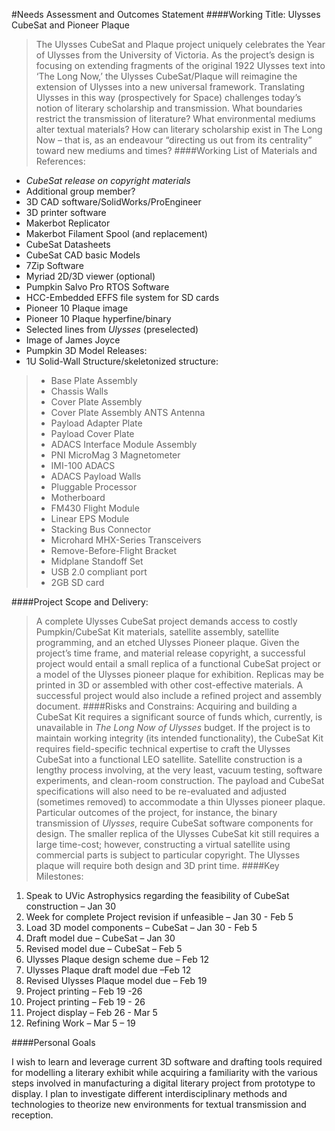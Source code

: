 #Needs Assessment and Outcomes Statement
####Working Title: 
Ulysses CubeSat and Pioneer Plaque  

>The Ulysses CubeSat and Plaque project uniquely celebrates the Year of Ulysses from the University of Victoria.  As the project’s design is focusing on extending fragments of the original 1922 Ulysses text into ‘The Long Now,’ the Ulysses CubeSat/Plaque will reimagine the extension of Ulysses into a new universal framework.  Translating Ulysses in this way (prospectively for Space) challenges today’s notion of literary scholarship and transmission.  What boundaries restrict the transmission of literature?  What environmental mediums alter textual materials? How can literary scholarship exist in The Long Now – that is, as an endeavour “directing us out from its centrality” toward new mediums and times?
####Working List of Materials and References:
-  *CubeSat release on copyright materials*
-	Additional group member?
-	3D CAD software/SolidWorks/ProEngineer
-	3D printer software
-	Makerbot Replicator
-	Makerbot Filament Spool (and replacement)
-	CubeSat Datasheets
-	CubeSat CAD basic Models
-	7Zip Software
-	Myriad 2D/3D viewer (optional)
-	Pumpkin Salvo Pro RTOS Software
-	HCC-Embedded EFFS file system for SD cards
-	Pioneer 10 Plaque image
-	Pioneer 10 Plaque hyperfine/binary
-	Selected lines from *Ulysses* (preselected)
-	Image of James Joyce
-	Pumpkin 3D Model Releases:
-   1U Solid-Wall Structure/skeletonized structure:
> - Base Plate Assembly
> - Chassis Walls
> - Cover Plate Assembly
> - Cover Plate Assembly ANTS Antenna
> - Payload Adapter Plate
> - Payload Cover Plate 
> - ADACS Interface Module Assembly
> - PNI MicroMag 3 Magnetometer
> - IMI-100 ADACS
> - ADACS Payload Walls
> - Pluggable Processor
> - Motherboard
> - FM430 Flight Module
> - Linear EPS Module
> - Stacking Bus Connector
> - Microhard MHX-Series Transceivers
> - Remove-Before-Flight Bracket
> - Midplane Standoff Set
> - USB 2.0 compliant port
> - 2GB SD card

####Project Scope and Delivery:
>A complete Ulysses CubeSat project demands access to costly Pumpkin/CubeSat Kit materials, satellite assembly, satellite programming, and an etched Ulysses Pioneer plaque.  Given the project’s time frame, and material release copyright, a successful project would entail a small replica of a functional CubeSat project or a model of the Ulysses pioneer plaque for exhibition.  Replicas may be printed in 3D or assembled with other cost-effective materials.  A successful project would also include a refined project and assembly document. 
####Risks and Constrains:
>Acquiring and building a CubeSat Kit requires a significant source of funds which, currently, is unavailable in *The Long Now of Ulysses* budget.  If the project is to maintain working integrity (its intended functionality), the CubeSat Kit requires field-specific technical expertise to craft the Ulysses CubeSat into a functional LEO satellite.  Satellite construction is a lengthy process involving, at the very least, vacuum testing, software experiments, and clean-room construction.  The payload and CubeSat specifications will also need to be re-evaluated and adjusted (sometimes removed) to accommodate a thin Ulysses pioneer plaque.  Particular outcomes of the project, for instance, the binary transmission of *Ulysses*, require CubeSat software components for design.   The smaller replica of the Ulysses CubeSat kit still requires a large time-cost; however, constructing a virtual satellite using commercial parts is subject to particular copyright.  The Ulysses plaque will require both design and 3D print time. 
####Key Milestones:
1.	Speak to UVic Astrophysics regarding the feasibility of CubeSat construction – Jan 30
2.	Week for complete Project revision if unfeasible – Jan 30 - Feb 5
3.	Load 3D model components – CubeSat – Jan 30 - Feb 5
4.	Draft model due – CubeSat – Jan 30
5.	Revised model due – CubeSat – Feb 5
6.	Ulysses Plaque design scheme due – Feb  12
7.	Ulysses Plaque draft model due –Feb 12
8.	Revised Ulysses Plaque model due – Feb 19
9.	Project printing – Feb 19 -26
10.	Project printing – Feb 19 - 26
11.	Project display – Feb 26 - Mar 5
12.	Refining Work – Mar 5 – 19

####Personal Goals

I wish to learn and leverage current 3D software and drafting tools required for modelling a literary exhibit while acquiring a familiarity with the various steps involved in manufacturing a digital literary project from prototype to display.  I plan to investigate different interdisciplinary methods and technologies to theorize new environments for textual transmission and reception.
